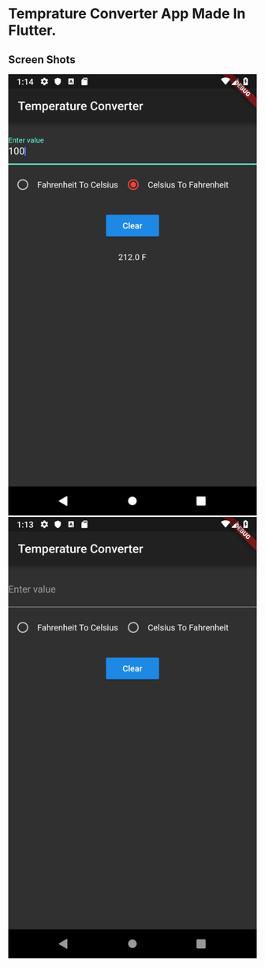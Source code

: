 # Temprature Converter App Made In Flutter.

## Screen Shots

<img  alt="app_screenshot" src="./ss1.png"/>

<img  alt="app_screenshot" src="./ss2.png"/>